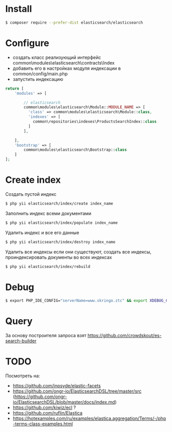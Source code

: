 # Install

```bash
$ composer require --prefer-dist elasticsearch/elasticsearch
```

# Configure

* создать класс реализующий интерфейс common\modules\elasticsearch\contracts\Index
* добавить его в настройках модуля индексации в common/config/main.php
* запустить индексацию

```php
return [
    'modules' => [

        // elasticsearch
        common\modules\elasticsearch\Module::MODULE_NAME => [
          'class' => common\modules\elasticsearch\Module::class,
          'indexes' => [
            common\repositories\indexes\ProductsSearchIndex::class
          ]
        ],

    ],
    'bootstrap' => [
        common\modules\elasticsearch\Bootstrap::class
    ]
];
```

# Create index

Создать пустой индекс
```bash
$ php yii elasticsearch/index/create index_name
```

Заполнить индекс всеми документами
```bash
$ php yii elasticsearch/index/populate index_name
```

Удалить индекс и все его данные
```bash
$ php yii elasticsearch/index/destroy index_name
```

Удалить все индексы если они существуют, создать все индексы, проиндексировать документы во всех индексах
```bash
$ php yii elasticsearch/index/rebuild
```

# Debug

```bash
$ export PHP_IDE_CONFIG="serverName=www.skringo.ztc" && export XDEBUG_CONFIG="remote_host=192.168.1.6 idekey=xdebug" && php7.0 ./yii elasticsearch/index/create products_search
```

# Query

За основу построителя запроса взят https://github.com/crowdskout/es-search-builder

# TODO

Посмотреть на:

* https://github.com/inpsyde/elastic-facets
* https://github.com/ongr-io/ElasticsearchDSL/tree/master/src (https://github.com/ongr-io/ElasticsearchDSL/blob/master/docs/index.md)
* https://github.com/kiwiz/ecl ?
* https://github.com/ruflin/Elastica
* https://hotexamples.com/ru/examples/elastica.aggregation/Terms/-/php-terms-class-examples.html